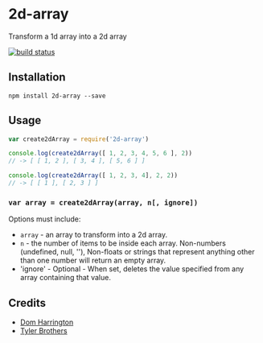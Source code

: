 # 2d-array

Transform a 1d array into a 2d array

[![build status](https://secure.travis-ci.org/domharrington/2d-array.png)](http://travis-ci.org/domharrington/2d-array)

## Installation

```
npm install 2d-array --save
```

## Usage
```js
var create2dArray = require('2d-array')

console.log(create2dArray([ 1, 2, 3, 4, 5, 6 ], 2))
// -> [ [ 1, 2 ], [ 3, 4 ], [ 5, 6 ] ]

console.log(create2dArray([ 1, 2, 3, 4], 2, 2))
// -> [ [ 1 ], [ 2, 3 ] ]
```

### `var array = create2dArray(array, n[, ignore])`

Options must include:

- `array` - an array to transform into a 2d array.
- `n` - the number of items to be inside each array. Non-numbers (undefined, null, ''), Non-floats or strings that represent anything other than one number will return an empty array.
- 'ignore' - Optional - When set, deletes the value specified from any array containing that value.

## Credits
* [Dom Harrington](https://github.com/domharrington/)
* [Tyler Brothers](https://github.com/possibly/)
